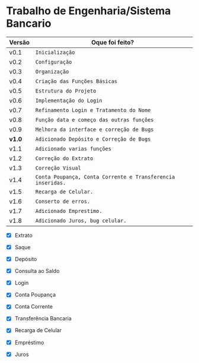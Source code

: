 
# Trabalho de Engenharia/Sistema Bancario

| Versão   | Oque foi feito?                                             |
| -------- | ----------------------------------------------------------- |
| v0.1     | `Inicialização`                                             |
| v0.2     | `Configuração`                                              |
| v0.3     | `Organização`                                               |
| v0.4     | `Criação das Funções Básicas`                               |
| v0.5     | `Estrutura do Projeto`                                      |
| v0.6     | `Implementação do Login`                                    |
| v0.7     | `Refinamento Login e Tratamento do Nome`                    |
| v0.8     | `Função data e começo das outras funções`                   |
| v0.9     | `Melhora da interface e correção de Bugs`                   |
| **v1.0** | `Adicionado Depósito e Correção de Bugs`                    |
| v1.1     | `Adicionado varias funções`                                 |
| v1.2     | `Correção do Extrato`                                       |
| v1.3     | `Correção Visual`                                           |
| v1.4     | `Conta Poupança, Conta Corrente e Transferencia inseridas.` |
| v1.5     | `Recarga de Celular.`                                       |
| v1.6     | `Conserto de erros.`                                        |
| v1.7     | `Adicionado Emprestimo.`                                    |
| v1.8     | `Adicionado Juros, bug celular.`                            |

 - [X] Extrato
 - [X] Saque
 - [X] Depósito
 - [X] Consulta ao Saldo
 - [X] Login
 - [X] Conta Poupança
 - [X] Conta Corrente
 - [X] Transferência Bancaria
 - [X] Recarga de Celular
 - [X] Empréstimo
 - [X] Juros

